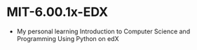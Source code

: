 # MIT-6.00.1x-EDX
- My personal learning Introduction to Computer Science and Programming Using Python on edX

